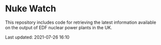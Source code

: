 # Nuke Watch

This repository includes code for retrieving the latest information available on the output of EDF nuclear power plants in the UK.

Last updated: 2021-07-26 16:10